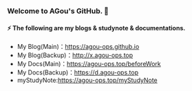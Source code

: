 ### Welcome to AGou's GitHub. 👋

#### ⚡ The following are my blogs & studynote & documentations.

- My Blog(Main)：https://agou-ops.github.io
- My Blog(Backup)：http://x.agou-ops.top
- My Docs(Main)：https://agou-ops.top/beforeWork
- My Docs(Backup)：https://d.agou-ops.top
- myStudyNote:https://agou-ops.top/myStudyNote

<!--
**AGou-ops/AGou-ops** is a ✨ _special_ ✨ repository because its `README.md` (this file) appears on your GitHub profile.

Here are some ideas to get you started:

- 🔭 I’m currently working on ...
- 🌱 I’m currently learning ...
- 👯 I’m looking to collaborate on ...
- 🤔 I’m looking for help with ...
- 💬 Ask me about ...
- 📫 How to reach me: ...
- 😄 Pronouns: ...
- ⚡ Fun fact: ...
-->
